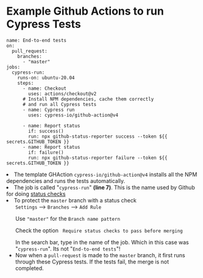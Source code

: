 <h1> Example Github Actions to run Cypress Tests </h1>

```
name: End-to-end tests
on:
  pull_request:
    branches:
      - "master"
jobs:
  cypress-run:
    runs-on: ubuntu-20.04
    steps:
      - name: Checkout
        uses: actions/checkout@v2
      # Install NPM dependencies, cache them correctly
      # and run all Cypress tests
      - name: Cypress run
        uses: cypress-io/github-action@v4
        
      - name: Report status
        if: success()
        run: npx github-status-reporter success --token ${{ secrets.GITHUB_TOKEN }}
      - name: Report status
        if: failure()
        run: npx github-status-reporter failure --token ${{ secrets.GITHUB_TOKEN }}

```
<li>
The template GHAction <code>cypress-io/github-action@v4</code> installs all the NPM dependencies and runs the tests automatically. 
</li>
<li> The job is called "<code>cypress-run</code>" <b>(line 7)</b>. This is the name used by Github for doing <a href = "https://help.github.com/en/github/administering-a-repository/enabling-required-status-checks">status checks</a> </li>
<li> To protect the <code>master</code> branch with a status check 
  <ul> <code>Settings</code> --> <code>Branches</code> --> <code>Add Rule </code></ul>
  <ul> Use <code>"master"</code> for the <code>Branch name pattern</code></ul>
  <ul>Check the option <code> Require status checks to pass before merging </code></ul>
  <ul> In the search bar, type in the name of the job. Which in this case was "<code>cypress-run</code>". Its not "<code>End-to-end tests</code>"!
</li>
<li> Now when a <code>pull-request</code> is made to the <code>master</code> branch, it first runs through these Cypress tests. If the tests fail, the merge is not completed.

